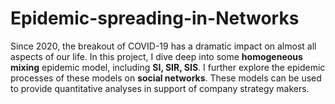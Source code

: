 # Epidemic-spreading-in-Networks

Since 2020, the breakout of COVID-19 has a dramatic impact on almost all aspects of our life. In this project, I dive deep into some __homogeneous mixing__ epidemic model, including __SI, SIR, SIS__. I further explore the epidemic processes of these models on __social networks__. These models can be used to provide quantitative analyses in support of company strategy makers.
